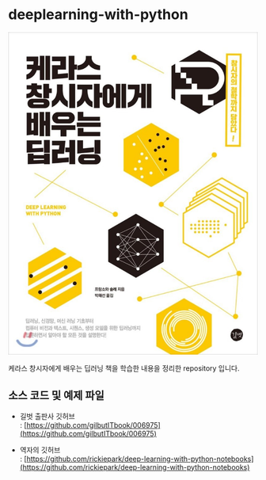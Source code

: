 # deeplearning-with-python

<img src="book_cover.jpg"  />

케라스 창시자에게 배우는 딥러닝 책을 학습한 내용을 정리한 repository 입니다.

## 소스 코드 및 예제 파일

- 길벗 출판사 깃허브  
: [https://github.com/gilbutITbook/006975](https://github.com/gilbutITbook/006975)

- 역자의 깃허브  
: [https://github.com/rickiepark/deep-learning-with-python-notebooks](https://github.com/rickiepark/deep-learning-with-python-notebooks)
